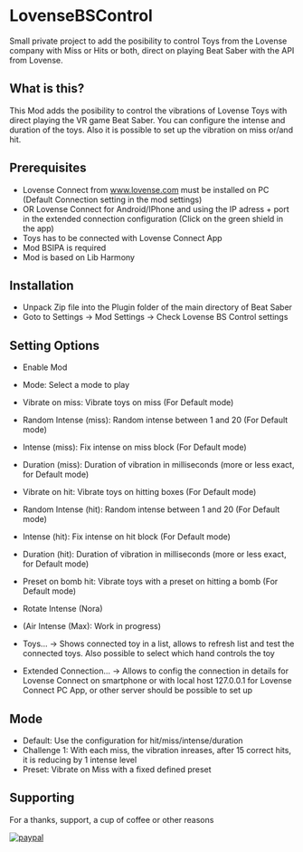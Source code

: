 # LovenseBSControl

Small private project to add the posibility to control Toys from the Lovense company with Miss or Hits or both, direct on playing Beat Saber with the API from Lovense.

## What is this?
This Mod adds the posibility to control the vibrations of Lovense Toys with direct playing the VR game Beat Saber. 
You can configure the intense and duration of the toys. Also it is possible to set up the vibration on miss or/and hit.

## Prerequisites

- Lovense Connect from www.lovense.com must be installed on PC (Default Connection setting in the mod settings)
- OR Lovense Connect for Android/IPhone and using the IP adress + port in the extended connection configuration (Click on the green shield in the app)
- Toys has to be connected with Lovense Connect App
- Mod BSIPA is required
- Mod is based on Lib Harmony

## Installation

- Unpack Zip file into the Plugin folder of the main directory of Beat Saber
- Goto to Settings -> Mod Settings -> Check Lovense BS Control settings

## Setting Options

* Enable Mod
* Mode: Select a mode to play
* Vibrate on miss: Vibrate toys on miss (For Default mode)

* Random Intense (miss): Random intense between 1 and 20 (For Default mode)
* Intense (miss): Fix intense on miss block (For Default mode)
* Duration (miss): Duration of vibration in milliseconds (more or less exact, for Default mode)

* Vibrate on hit: Vibrate toys on hitting boxes (For Default mode) 
* Random Intense (hit): Random intense between 1 and 20 (For Default mode)
* Intense (hit): Fix intense on hit block (For Default mode)
* Duration (hit): Duration of vibration in milliseconds (more or less exact, for Default mode)

* Preset on bomb hit: Vibrate toys with a preset on hitting a bomb (For Default mode)
* Rotate Intense (Nora)

* (Air Intense (Max): Work in progress)
* Toys... -> Shows connected toy in a list, allows to refresh list and test the connected toys. Also possible to select which hand controls the toy
* Extended Connection... -> Allows to config the connection in details for Lovense Connect on smartphone or with local host 127.0.0.1 for Lovense Connect PC App, or other server should be possible to set up

## Mode

- Default: Use the configuration for hit/miss/intense/duration
- Challenge 1: With each miss, the vibration inreases, after 15 correct hits, it is reducing by 1 intense level
- Preset: Vibrate on Miss with a fixed defined preset


## Supporting

For a thanks, support, a cup of coffee or other reasons

[![paypal](https://www.paypalobjects.com/en_US/i/btn/btn_donate_LG.gif)](https://www.paypal.com/cgi-bin/webscr?cmd=_s-xclick&hosted_button_id=RE3R3XH2DHDVQ)

